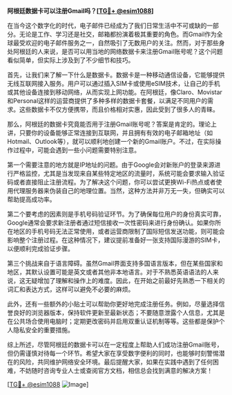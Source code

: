 **阿根廷数据卡可以注册Gmail吗？[[TG💪+ @esim1088](https://t.me/s/esim1088)]**

在当今这个数字化的时代，电子邮件已经成为了我们日常生活中不可或缺的一部分。无论是工作、学习还是社交，邮箱都扮演着极其重要的角色。而Gmail作为全球最受欢迎的电子邮件服务之一，自然吸引了无数用户的关注。然而，对于那些身处阿根廷的人来说，是否可以用当地的网络数据卡来注册Gmail账号呢？这个问题看似简单，但实际上涉及到了不少细节和技巧。

首先，让我们来了解一下什么是数据卡。数据卡是一种移动通信设备，它能够提供无线互联网接入服务。用户可以通过插入SIM卡或使用eSIM技术，让自己的手机或其他设备连接到移动网络，从而实现上网功能。在阿根廷，像Claro、Movistar和Personal这样的运营商提供了多种多样的数据卡套餐，以满足不同用户的需求。这些数据卡不仅方便携带，而且价格相对实惠，因此受到了很多人的青睐。

那么，阿根廷的数据卡究竟能否用于注册Gmail账号呢？答案是肯定的。理论上讲，只要你的设备能够正常连接到互联网，并且拥有有效的电子邮箱地址（如Hotmail、Outlook等），就可以顺利地创建一个新的Gmail账户。不过，在实际操作过程中，可能会遇到一些小问题需要特别注意。

第一个需要注意的地方就是IP地址的问题。由于Google会对新账户的登录来源进行严格监控，尤其是当发现来自某些特定地区的流量时，系统可能会要求输入验证码或者直接阻止注册流程。为了解决这个问题，你可以尝试更换Wi-Fi热点或者使用代理服务器来伪装自己的地理位置。当然，这种方法并非万无一失，但确实可以帮助提高成功率。

第二个要考虑的因素则是手机号码验证环节。为了确保每位用户的身份真实可靠，Google通常会要求新注册者通过短信接收一次性密码来进行身份确认。如果你所在地区的手机号码无法正常使用，或者运营商限制了国际短信发送功能，则可能会影响整个注册过程。在这种情况下，建议提前准备好一张支持国际漫游的SIM卡，以便顺利完成验证步骤。

第三个挑战来自于语言障碍。虽然Gmail界面支持多国语言版本，但在某些国家和地区，其默认设置可能是英文或者其他非本地语言。对于不熟悉英语语法的人来说，这无疑增加了理解和操作上的难度。因此，在开始之前最好先熟悉一下相关的词汇和表达方式，这样可以避免不必要的麻烦。

此外，还有一些额外的小贴士可以帮助你更好地完成注册任务。例如，尽量选择信誉良好的浏览器版本，保持软件更新至最新状态；不要随意泄露个人信息，尤其是在公共场合使用电脑时；定期更改密码并启用双重认证机制等等。这些都是保护个人隐私安全的重要措施。

综上所述，尽管阿根廷的数据卡可以在一定程度上帮助人们成功注册Gmail账号，但仍需谨慎对待每一个环节。希望大家在享受数字便利的同时，也能够时刻警惕潜在的风险，共同维护网络安全环境。最后提醒大家，如果在实践中遇到了任何困难，不妨随时咨询专业人士或查阅官方文档，相信总会找到满意的解决方案！

[[TG💪+ @esim1088](https://t.me/s/esim1088) ![Image](https://i.postimg.cc/4NQfJmqS/Snipaste-2025-05-13-00-14-12.png)]